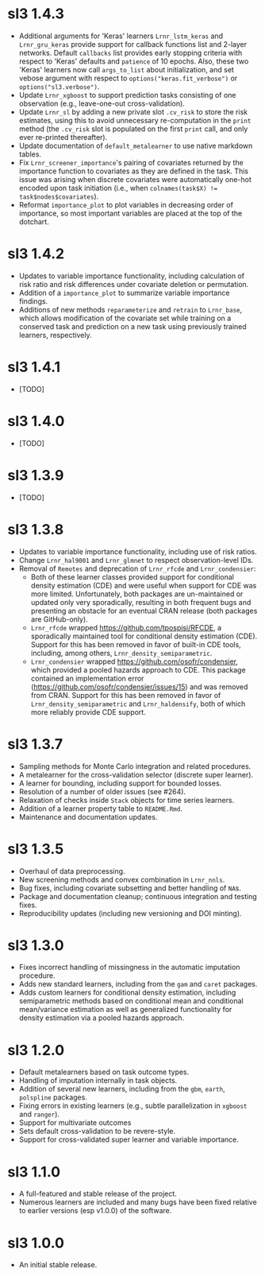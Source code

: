 # sl3 1.4.3
* Additional arguments for 'Keras' learners `Lrnr_lstm_keras` and
  `Lrnr_gru_keras` provide support for callback functions list and 2-layer
  networks. Default `callbacks` list provides early stopping criteria with
  respect to 'Keras' defaults and `patience` of 10 epochs. Also, these two 
  'Keras' learners now call `args_to_list` about initialization, and set 
  vebose argument with respect to `options("keras.fit_verbose")` or 
  `options("sl3.verbose")`.
* Update `Lrnr_xgboost` to support prediction tasks consisting of one
  observation (e.g., leave-one-out cross-validation).
* Update `Lrnr_sl` by adding a new private slot `.cv_risk` to store the risk
  estimates, using this to avoid unnecessary re-computation in the `print`
  method (the `.cv_risk` slot is populated on the first `print` call, and only
  ever re-printed thereafter).
* Update documentation of `default_metalearner` to use native markdown tables.
* Fix `Lrnr_screener_importance`'s pairing of covariates returned by the 
  importance function to covariates as they are defined in the task. This issue 
  was arising when discrete covariates were automatically one-hot encoded 
  upon task initiation (i.e., when `colnames(task$X) != task$nodes$covariates`).
* Reformat `importance_plot` to plot variables in decreasing order of 
  importance, so most important variables are placed at the top of the dotchart. 
  

# sl3 1.4.2
* Updates to variable importance functionality, including calculation of risk
  ratio and risk differences under covariate deletion or permutation.
* Addition of a `importance_plot` to summarize variable importance findings.
* Additions of new methods `reparameterize` and `retrain` to `Lrnr_base`, which
  allows modification of the covariate set while training on a conserved task
  and prediction on a new task using previously trained learners, respectively.

# sl3 1.4.1
* [TODO]

# sl3 1.4.0
* [TODO]

# sl3 1.3.9
* [TODO]

# sl3 1.3.8
* Updates to variable importance functionality, including use of risk ratios.
* Change `Lrnr_hal9001` and `Lrnr_glmnet` to respect observation-level IDs.
* Removal of `Remotes` and deprecation of `Lrnr_rfcde` and `Lrnr_condensier`:
  * Both of these learner classes provided support for conditional density
      estimation (CDE) and were useful when support for CDE was more limited.
      Unfortunately, both packages are un-maintained or updated only very
      sporadically, resulting in both frequent bugs and presenting an obstacle
      for an eventual CRAN release (both packages are GitHub-only).
  * `Lrnr_rfcde` wrapped https://github.com/tpospisi/RFCDE, a sporadically
      maintained tool for conditional density estimation (CDE). Support for
      this has been removed in favor of built-in CDE tools, including, among
      others, `Lrnr_density_semiparametric`.
  * `Lrnr_condensier` wrapped https://github.com/osofr/condensier, which
      provided a pooled hazards approach to CDE. This package contained an
      implementation error (https://github.com/osofr/condensier/issues/15) and
      was removed from CRAN. Support for this has been removed in favor of
      `Lrnr_density_semiparametric` and `Lrnr_haldensify`, both of which more
      reliably provide CDE support.

# sl3 1.3.7
* Sampling methods for Monte Carlo integration and related procedures.
* A metalearner for the cross-validation selector (discrete super learner).
* A learner for bounding, including support for bounded losses.
* Resolution of a number of older issues (see #264).
* Relaxation of checks inside `Stack` objects for time series learners.
* Addition of a learner property table to `README.Rmd`.
* Maintenance and documentation updates.

# sl3 1.3.5
* Overhaul of data preprocessing.
* New screening methods and convex combination in `Lrnr_nnls`.
* Bug fixes, including covariate subsetting and better handling of `NA`s.
* Package and documentation cleanup; continuous integration and testing fixes.
* Reproducibility updates (including new versioning and DOI minting).

# sl3 1.3.0
* Fixes incorrect handling of missingness in the automatic imputation procedure.
* Adds new standard learners, including from the `gam` and `caret` packages.
* Adds custom learners for conditional density estimation, including
  semiparametric methods based on conditional mean and conditional mean/variance
  estimation as well as generalized functionality for density estimation via a
  pooled hazards approach.

# sl3 1.2.0
* Default metalearners based on task outcome types.
* Handling of imputation internally in task objects.
* Addition of several new learners, including from the `gbm`, `earth`,
  `polspline` packages.
* Fixing errors in existing learners (e.g., subtle parallelization in `xgboost`
  and `ranger`).
* Support for multivariate outcomes
* Sets default cross-validation to be revere-style.
* Support for cross-validated super learner and variable importance.

# sl3 1.1.0
* A full-featured and stable release of the project.
* Numerous learners are included and many bugs have been fixed relative to
  earlier versions (esp v1.0.0) of the software.

# sl3 1.0.0
* An initial stable release.
